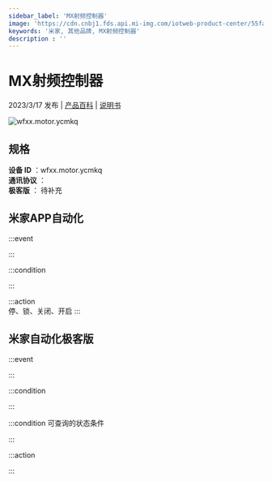 ```yaml
---
sidebar_label: 'MX射频控制器'
image: 'https://cdn.cnbj1.fds.api.mi-img.com/iotweb-product-center/55fab365d8e2ba743610443e7da246c7_1675128143506.png?GalaxyAccessKeyId=AKVGLQWBOVIRQ3XLEW&Expires=9223372036854775807&Signature=sdgogHqIOet7FNqNvOGJB6VwCS4='
keywords: '米家, 其他品牌, MX射频控制器'
description : ''
---
```

# MX射频控制器

2023/3/17 发布 | [产品百科](https://home.mi.com/webapp/content/baike/product/index.html?model=wfxx.motor.ycmkq/) | [说明书](https://home.mi.com/views/introduction.html?model=wfxx.motor.ycmkq&region=cn)

![wfxx.motor.ycmkq](https://cdn.cnbj1.fds.api.mi-img.com/iotweb-product-center/55fab365d8e2ba743610443e7da246c7_1675128143506.png?GalaxyAccessKeyId=AKVGLQWBOVIRQ3XLEW&Expires=9223372036854775807&Signature=sdgogHqIOet7FNqNvOGJB6VwCS4=)

## 规格  
> 
**设备 ID** ：wfxx.motor.ycmkq  
**通讯协议** ：  
**极客版**  ： 待补充 


## 米家APP自动化  

:::event  

:::

:::condition  

:::

:::action   
停、锁、关闭、开启
:::

## 米家自动化极客版  

:::event  

:::

:::condition  

:::

:::condition 可查询的状态条件  

:::

:::action  

:::

        
